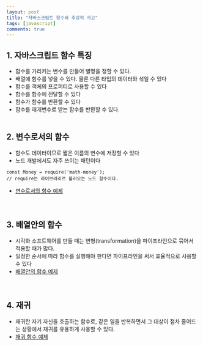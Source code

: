 ```yaml
---
layout: post
title: "자바스크립트 함수와 추상적 사고"
tags: [javascript]
comments: true
---
```


## 1. 자바스크립트 함수 특징
- 함수를 가리키는 변수를 만들어 별명을 정할 수 있다.
- 배열에 함수를 넣을 수 있다. 물론 다른 타입의 데이터와 섞일 수 있다
- 함수를 객체의 프로퍼티로 사용할 수 있다
- 함수를 함수에 전달할 수 있다
- 함수가 함수를 반환할 수 있다
- 함수를 매개변수로 받는 함수를 반환할 수 있다.
<br/><br/>

## 2. 변수로서의 함수
- 함수도 데이터이므로 짧은 이름의 변수에 저장할 수 있다
- 노드 개발에서도 자주 쓰이는 패턴이다

```
const Money = require('math-money');
// require는 라이브러리르 불러오는 노드 함수이다.
```  

- [변수로서의 함수 예제](https://github.com/yoojh9/learning-javascript-example/blob/master/ch13/function-as-variable-test.js)  
<br/><br/>

## 3. 배열안의 함수
- 시각화 소프트웨어를 만들 때는 변형(transformation)을 파이프라인으로 묶어서 적용할 때가 많다.
- 일정한 순서에 따라 함수를 실행해야 한다면 파이프라인을 써서 효율적으로 사용할 수 있다
- [배열안의 함수 예제](https://github.com/yoojh9/learning-javascript-example/blob/master/ch13/function-in-array-test.js)  
<br/><br/>

## 4. 재귀
- 재귀란 자기 자신을 호출하는 함수로, 같은 일을 반복하면서 그 대상이 점차 줄어드는 상황에서 재귀를 유용하게 사용할 수 있다.
- [재귀 함수 예제](https://github.com/yoojh9/learning-javascript-example/blob/master/ch13/recursion-test.js)  
